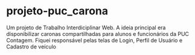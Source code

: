 # projeto-puc_carona

Um projeto de Trabalho Interdiciplinar Web. A ideia principal era disponibilizar caronas compartilhadas para alunos e funcionários da PUC Contagem.
Fiquei responsável pelas telas de Login, Perfil de Usuário e Cadastro de veículo
